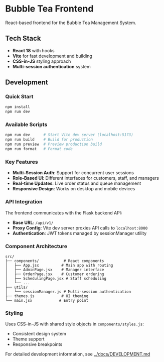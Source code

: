 # Bubble Tea Frontend

React-based frontend for the Bubble Tea Management System.

## Tech Stack
- **React 18** with hooks
- **Vite** for fast development and building
- **CSS-in-JS** styling approach
- **Multi-session authentication** system

## Development

### Quick Start
```bash
npm install
npm run dev
```

### Available Scripts
```bash
npm run dev      # Start Vite dev server (localhost:5173)
npm run build    # Build for production
npm run preview  # Preview production build
npm run format   # Format code
```

### Key Features
- **Multi-Session Auth**: Support for concurrent user sessions
- **Role-Based UI**: Different interfaces for customers, staff, and managers  
- **Real-time Updates**: Live order status and queue management
- **Responsive Design**: Works on desktop and mobile devices

### API Integration
The frontend communicates with the Flask backend API:
- **Base URL**: `/api/v1/`
- **Proxy Config**: Vite dev server proxies API calls to `localhost:8000`
- **Authentication**: JWT tokens managed by sessionManager utility

### Component Architecture
```
src/
├── components/           # React components
│   ├── App.jsx          # Main app with routing
│   ├── AdminPage.jsx    # Manager interface
│   ├── OrderPage.jsx    # Customer ordering
│   ├── SchedulingPage.jsx # Staff scheduling
│   └── ...
├── utils/
│   └── sessionManager.js # Multi-session authentication
├── themes.js            # UI theming
└── main.jsx            # Entry point
```

### Styling
Uses CSS-in-JS with shared style objects in `components/styles.js`:
- Consistent design system
- Theme support
- Responsive breakpoints

For detailed development information, see [../docs/DEVELOPMENT.md](../docs/DEVELOPMENT.md)
